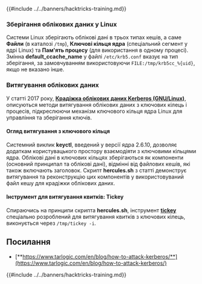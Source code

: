 {{#include ../../banners/hacktricks-training.md}}

### Зберігання облікових даних у Linux

Системи Linux зберігають облікові дані в трьох типах кешів, а саме **Файли** (в каталозі `/tmp`), **Ключові кільця ядра** (спеціальний сегмент у ядрі Linux) та **Пам'ять процесу** (для використання в одному процесі). Змінна **default_ccache_name** у файлі `/etc/krb5.conf` вказує на тип зберігання, за замовчуванням використовуючи `FILE:/tmp/krb5cc_%{uid}`, якщо не вказано інше.

### Витягування облікових даних

У статті 2017 року, [**Крадіжка облікових даних Kerberos (GNU/Linux)**](https://www.delaat.net/rp/2016-2017/p97/report.pdf), описуються методи витягування облікових даних з ключових кілець і процесів, підкреслюючи механізм ключового кільця ядра Linux для управління та зберігання ключів.

#### Огляд витягування з ключового кільця

Системний виклик **keyctl**, введений у версії ядра 2.6.10, дозволяє додаткам користувацького простору взаємодіяти з ключовими кільцями ядра. Облікові дані в ключових кільцях зберігаються як компоненти (основний принципал та облікові дані), відмінні від файлових кешів, які також включають заголовок. Скрипт **hercules.sh** з статті демонструє витягування та реконструкцію цих компонентів у використовуваний файл кешу для крадіжки облікових даних.

#### Інструмент для витягування квитків: Tickey

Спираючись на принципи скрипта **hercules.sh**, інструмент [**tickey**](https://github.com/TarlogicSecurity/tickey) спеціально розроблений для витягування квитків з ключових кілець, виконується через `/tmp/tickey -i`.

## Посилання

- [**https://www.tarlogic.com/en/blog/how-to-attack-kerberos/**](https://www.tarlogic.com/en/blog/how-to-attack-kerberos/)

{{#include ../../banners/hacktricks-training.md}}
